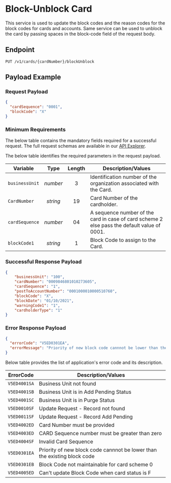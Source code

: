 # Block-Unblock Card

This service is used to update the block codes and the reason codes for the block codes for cards and accounts. Same service can be used to unblock the card by passing spaces in the block-code field of the request body.

## Endpoint

`PUT /v1/cards/{cardNumber}/blockUnblock`

## Payload Example

### Request Payload

```json
{
  "cardSequence": "0001",
  "blockCode": "X" 
}
```

### Minimum Requirements

The below table contains the mandatory fields required for a successful request. The full request schemas are available in our [API Explorer](../api/?type=put&path=/v1/cards/{cardNumber}/blockUnblock).

The below table identifies the required parameters in the request payload.

| Variable | Type | Length | Description/Values |
| -------- | :--: | :------------: | ------------------ |
| `businessUnit` | *number* | 3 | Identification number of the organization associated with the Card. |
| `CardNumber` | *string* | 19 | Card Number of the cardholder. | 
| `cardSequence` | *number* | 04 | A sequence number of the card in case of card scheme 2 else pass the default value of 0001. | 
| `blockCode1` | *string* | 1 | Block Code to assign to the Card. |

### Successful Response Payload

```json
{
    "businessUnit": "100",
    "cardNumber": "0009846801010273605",
    "cardSequence": "1",
    "postToAccountNumber": "0001000010000510760",    
    "blockCode": "X",
    "blockDate": "01/10/2021", 
    "warningCode1": "1",
    "cardholderType": "1"
}
```

### Error Response Payload

```json
{
  "errorCode": "V5ED0301EA",
  "errorMessage": "Priority of new block code cannnot be lower than the existing block code"  
}
```

Below table provides the list of application's error code and its description.

| ErrorCode |  Description/Values |
| --------  | ------------------ |
| `V5ED4001SA` | Business Unit not found |
| `V5ED4001SB` | Business Unit is in Add Pending Status |
| `V5ED4001SC` | Business Unit is in Purge Status |
| `V5ED0010SF` | Update Request - Record not found |
| `V5ED0011SF` | Update Request - Record Add Pending |
| `V5ED4002ED` | Card Number must be provided |
| `V5ED4003ED` | CARD Sequence number must be greater than zero |
| `V5ED4004SF` | Invalid Card Sequence |
| `V5ED0301EA` | Priority of new block code cannnot be lower than the existing block code |
| `V5ED0301EB` | Block Code not maintainable for card scheme 0 |
| `V5ED4005ED` | Can't update Block Code when card status is F |  
